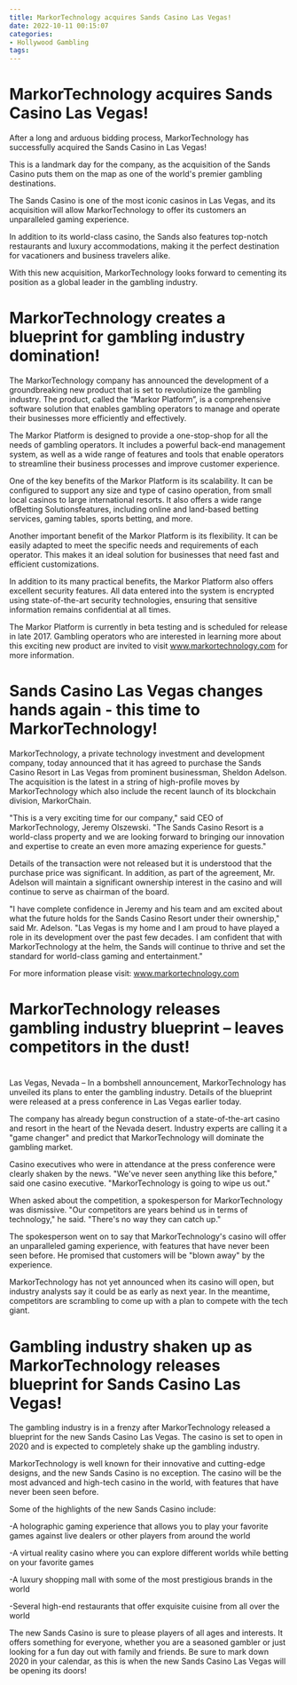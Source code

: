 ```yaml
---
title: MarkorTechnology acquires Sands Casino Las Vegas!
date: 2022-10-11 00:15:07
categories:
- Hollywood Gambling
tags:
---
```



#  MarkorTechnology acquires Sands Casino Las Vegas!

After a long and arduous bidding process, MarkorTechnology has successfully acquired the Sands Casino in Las Vegas!

This is a landmark day for the company, as the acquisition of the Sands Casino puts them on the map as one of the world's premier gambling destinations.

The Sands Casino is one of the most iconic casinos in Las Vegas, and its acquisition will allow MarkorTechnology to offer its customers an unparalleled gaming experience.

In addition to its world-class casino, the Sands also features top-notch restaurants and luxury accommodations, making it the perfect destination for vacationers and business travelers alike.

With this new acquisition, MarkorTechnology looks forward to cementing its position as a global leader in the gambling industry.

#  MarkorTechnology creates a blueprint for gambling industry domination!

The MarkorTechnology company has announced the development of a groundbreaking new product that is set to revolutionize the gambling industry. The product, called the “Markor Platform”, is a comprehensive software solution that enables gambling operators to manage and operate their businesses more efficiently and effectively.

The Markor Platform is designed to provide a one-stop-shop for all the needs of gambling operators. It includes a powerful back-end management system, as well as a wide range of features and tools that enable operators to streamline their business processes and improve customer experience.

One of the key benefits of the Markor Platform is its scalability. It can be configured to support any size and type of casino operation, from small local casinos to large international resorts. It also offers a wide range ofBetting Solutionsfeatures, including online and land-based betting services, gaming tables, sports betting, and more.

Another important benefit of the Markor Platform is its flexibility. It can be easily adapted to meet the specific needs and requirements of each operator. This makes it an ideal solution for businesses that need fast and efficient customizations.

In addition to its many practical benefits, the Markor Platform also offers excellent security features. All data entered into the system is encrypted using state-of-the-art security technologies, ensuring that sensitive information remains confidential at all times.

The Markor Platform is currently in beta testing and is scheduled for release in late 2017. Gambling operators who are interested in learning more about this exciting new product are invited to visit www.markortechnology.com for more information.

#  Sands Casino Las Vegas changes hands again - this time to MarkorTechnology!

MarkorTechnology, a private technology investment and development company, today announced that it has agreed to purchase the Sands Casino Resort in Las Vegas from prominent businessman, Sheldon Adelson. The acquisition is the latest in a string of high-profile moves by MarkorTechnology which also include the recent launch of its blockchain division, MarkorChain.

"This is a very exciting time for our company," said CEO of MarkorTechnology, Jeremy Olszewski. "The Sands Casino Resort is a world-class property and we are looking forward to bringing our innovation and expertise to create an even more amazing experience for guests."

Details of the transaction were not released but it is understood that the purchase price was significant. In addition, as part of the agreement, Mr. Adelson will maintain a significant ownership interest in the casino and will continue to serve as chairman of the board.

"I have complete confidence in Jeremy and his team and am excited about what the future holds for the Sands Casino Resort under their ownership," said Mr. Adelson. "Las Vegas is my home and I am proud to have played a role in its development over the past few decades. I am confident that with MarkorTechnology at the helm, the Sands will continue to thrive and set the standard for world-class gaming and entertainment."

For more information please visit: www.markortechnology.com

#  MarkorTechnology releases gambling industry blueprint – leaves competitors in the dust!

#

Las Vegas, Nevada – In a bombshell announcement, MarkorTechnology has unveiled its plans to enter the gambling industry. Details of the blueprint were released at a press conference in Las Vegas earlier today.

The company has already begun construction of a state-of-the-art casino and resort in the heart of the Nevada desert. Industry experts are calling it a "game changer" and predict that MarkorTechnology will dominate the gambling market.

Casino executives who were in attendance at the press conference were clearly shaken by the news. "We've never seen anything like this before," said one casino executive. "MarkorTechnology is going to wipe us out."

When asked about the competition, a spokesperson for MarkorTechnology was dismissive. "Our competitors are years behind us in terms of technology," he said. "There's no way they can catch up."

The spokesperson went on to say that MarkorTechnology's casino will offer an unparalleled gaming experience, with features that have never been seen before. He promised that customers will be "blown away" by the experience.

MarkorTechnology has not yet announced when its casino will open, but industry analysts say it could be as early as next year. In the meantime, competitors are scrambling to come up with a plan to compete with the tech giant.

#  Gambling industry shaken up as MarkorTechnology releases blueprint for Sands Casino Las Vegas!

The gambling industry is in a frenzy after MarkorTechnology released a blueprint for the new Sands Casino Las Vegas. The casino is set to open in 2020 and is expected to completely shake up the gambling industry.

MarkorTechnology is well known for their innovative and cutting-edge designs, and the new Sands Casino is no exception. The casino will be the most advanced and high-tech casino in the world, with features that have never been seen before.

Some of the highlights of the new Sands Casino include:

-A holographic gaming experience that allows you to play your favorite games against live dealers or other players from around the world

-A virtual reality casino where you can explore different worlds while betting on your favorite games

-A luxury shopping mall with some of the most prestigious brands in the world

-Several high-end restaurants that offer exquisite cuisine from all over the world

The new Sands Casino is sure to please players of all ages and interests. It offers something for everyone, whether you are a seasoned gambler or just looking for a fun day out with family and friends. Be sure to mark down 2020 in your calendar, as this is when the new Sands Casino Las Vegas will be opening its doors!